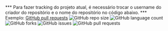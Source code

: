 *** Para fazer tracking do projeto atual, é necessário trocar o username do criador do repositório e o nome do repositório no código abaixo.
*** Exemplo: [GitHub pull requests](https://img.shields.io/github/issues-pr/:user/:repo)
![GitHub repo size](https://img.shields.io/github/repo-size/luccaclaus/readmetest?style=for-the-badge)
![GitHub language count](https://img.shields.io/github/languages/count/luccaclaus/readmetest?style=for-the-badge)
![GitHub forks](https://img.shields.io/github/forks/luccaclaus/readmetest?style=for-the-badge)
![GitHub issues](https://img.shields.io/github/issues/luccaclaus/readmetest?style=for-the-badge)
![GitHub pull requests](https://img.shields.io/github/issues-pr/luccaclaus/readmetest?style=for-the-badge)

